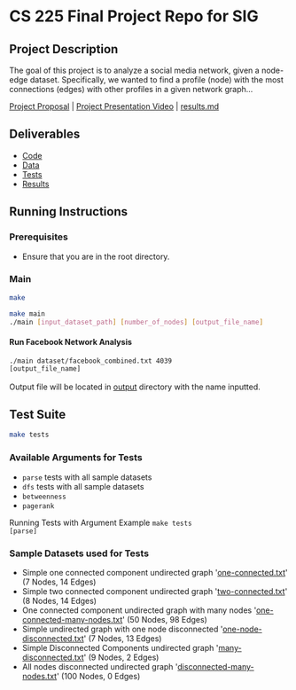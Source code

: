 # CS 225 Final Project Repo for SIG

## Project Description
The goal of this project is to analyze a social media network, given a node-edge dataset. Specifically, we wanted to find a profile (node) with the most connections (edges) with other profiles in a given network graph...

[Project Proposal](https://github-dev.cs.illinois.edu/cs225-sp22/slee677-juyoung7-soohar2) | 
[Project Presentation Video](https://github-dev.cs.illinois.edu/cs225-sp22/slee677-juyoung7-soohar2) | 
[results.md](TeamDocs/results.md)

## Deliverables 
- [Code](src)
- [Data](dataset)
- [Tests](tests)
- [Results](output)

## Running Instructions 

### Prerequisites
- Ensure that you are in the root directory.

### Main
```bash
make
```
```bash
make main
./main [input_dataset_path] [number_of_nodes] [output_file_name]
```

#### Run Facebook Network Analysis
<code>./main dataset/facebook_combined.txt 4039 [output_file_name]</code>
<br><br>
Output file will be located in [output](output) directory with the name inputted.

## Test Suite
```bash
make tests
```
### Available Arguments for Tests
- `parse` tests with all sample datasets
- `dfs` tests with all sample datasets
- `betweenness`
- `pagerank`

Running Tests with Argument Example
<code>make tests [parse]</code>

### Sample Datasets used for Tests
- Simple one connected component undirected graph '[one-connected.txt](dataset/sample-data/one-connected.txt)' (7 Nodes, 14 Edges)
- Simple two connected component undirected graph '[two-connected.txt](dataset/sample-data/two-connected.txt)' (8 Nodes, 14 Edges)
- One connected component undirected graph with many nodes '[one-connected-many-nodes.txt](dataset/sample-data/one-connected-many-nodes.txt)' (50 Nodes, 98 Edges)
- Simple undirected graph with one node disconnected '[one-node-disconnected.txt](dataset/sample-data/one-node-disconnected.txt)' (7 Nodes, 13 Edges)
- Simple Disconnected Components undirected graph '[many-disconnected.txt](dataset/sample-data/many-disconnected.txt)' (9 Nodes, 2 Edges)
- All nodes disconnected undirected graph '[disconnected-many-nodes.txt](dataset/sample-data/disconnected-many-nodes.txt)' (100 Nodes, 0 Edges)


